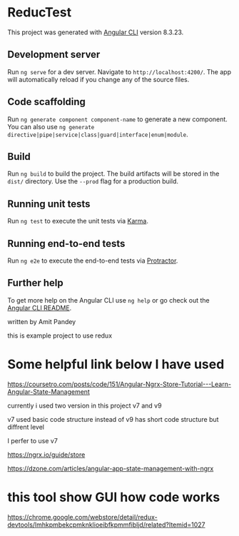 # ReducTest

This project was generated with [Angular CLI](https://github.com/angular/angular-cli) version 8.3.23.

## Development server

Run `ng serve` for a dev server. Navigate to `http://localhost:4200/`. The app will automatically reload if you change any of the source files.

## Code scaffolding

Run `ng generate component component-name` to generate a new component. You can also use `ng generate directive|pipe|service|class|guard|interface|enum|module`.

## Build

Run `ng build` to build the project. The build artifacts will be stored in the `dist/` directory. Use the `--prod` flag for a production build.

## Running unit tests

Run `ng test` to execute the unit tests via [Karma](https://karma-runner.github.io).

## Running end-to-end tests

Run `ng e2e` to execute the end-to-end tests via [Protractor](http://www.protractortest.org/).

## Further help

To get more help on the Angular CLI use `ng help` or go check out the [Angular CLI README](https://github.com/angular/angular-cli/blob/master/README.md).

written by Amit Pandey

this is example project to use redux

# Some helpful link below I have used

https://coursetro.com/posts/code/151/Angular-Ngrx-Store-Tutorial---Learn-Angular-State-Management

currently i used two version in this project v7 and v9 

v7 used basic code structure instead of v9 has short code structure but diffrent level

I perfer to use v7

https://ngrx.io/guide/store

https://dzone.com/articles/angular-app-state-management-with-ngrx

# this tool show GUI how code works

https://chrome.google.com/webstore/detail/redux-devtools/lmhkpmbekcpmknklioeibfkpmmfibljd/related?Itemid=1027
